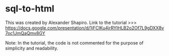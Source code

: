 # sql-to-html
This was created by Alexander Shapiro.
Link to the tutorial >>> https://docs.google.com/presentation/d/1jFClKu4jrRYlHLB2o2Of7L9gDXX8v7oc1JmQaQmv8GY

Note: In the tutorial, the code is not commented for the purpose of simplicity and readability.
